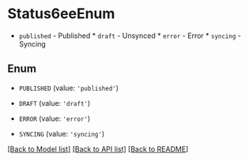 # Status6eeEnum

* `published` - Published * `draft` - Unsynced * `error` - Error * `syncing` - Syncing

## Enum

* `PUBLISHED` (value: `'published'`)

* `DRAFT` (value: `'draft'`)

* `ERROR` (value: `'error'`)

* `SYNCING` (value: `'syncing'`)

[[Back to Model list]](../README.md#documentation-for-models) [[Back to API list]](../README.md#documentation-for-api-endpoints) [[Back to README]](../README.md)


